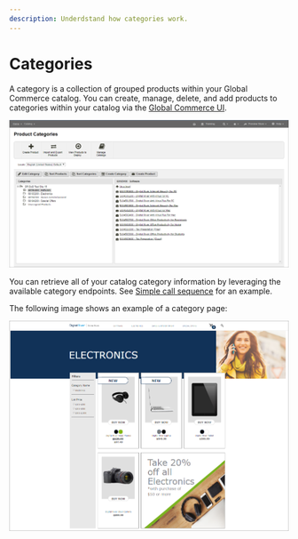 ```yaml
---
description: Underdstand how categories work.
---
```


# Categories

A category is a collection of grouped products within your Global Commerce catalog. You can create, manage, delete, and add products to categories within your catalog via the [Global Commerce UI](https://gc.digitalriver.com/gc/ent/login.do).

![](../../../.gitbook/assets/product-categories.png)

You can retrieve all of your catalog category information by leveraging the available category endpoints. See [Simple call sequence](../../../shopper-apis/shopper-basics/simple-call-sequence-example.md) for an example.

The following image shows an example of a category page:

![](../../../.gitbook/assets/category-example.png)
